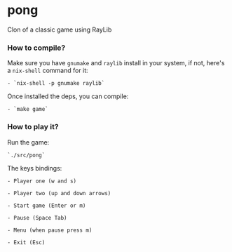 # pong
Clon of a classic game using RayLib


### How to compile?

Make sure you have `gnumake` and `raylib` install in your system, if not,
here's a `nix-shell` command for it:

    - `nix-shell -p gnumake raylib`

Once installed the deps, you can compile:

    - `make game`

### How to play it?

Run the game:

    `./src/pong`

The keys bindings:

    - Player one (w and s)

    - Player two (up and down arrows)

    - Start game (Enter or m)

    - Pause (Space Tab)

    - Menu (when pause press m)

    - Exit (Esc)
